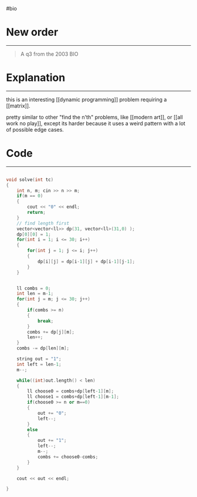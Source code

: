 #bio
# New order
---
> A q3 from the 2003 BIO


# Explanation
---
this is an interesting [[dynamic programming]] problem requiring a [[matrix]]. 

pretty similar to other "find the n'th" problems, like [[modern art]], or [[all work no play]], except its harder because it uses a weird pattern with a lot of possible edge cases.

# Code
---
```cpp

void solve(int tc)
{
	int n, m; cin >> n >> m;
	if(m == 0)
	{
		cout << "0" << endl;
		return;
	}
	// find length first
	vector<vector<ll>> dp(31, vector<ll>(31,0) );
	dp[0][0] = 1;
	for(int i = 1; i <= 30; i++)
	{
		for(int j = 1; j <= i; j++)
		{
			dp[i][j] = dp[i-1][j] + dp[i-1][j-1];
		}
	}


	ll combs = 0;
	int len = m-1;
	for(int j = m; j <= 30; j++)
	{
		if(combs >= n)
		{
			break;
		}
		combs += dp[j][m];
		len++;
	}
	combs -= dp[len][m];

	string out = "1";
	int left = len-1;
	m--;

	while((int)out.length() < len)
	{
		ll choose0 = combs+dp[left-1][m];
		ll choose1 = combs+dp[left-1][m-1];
		if(choose0 >= n or m==0)
		{
			out += "0";
			left--;
		}
		else
		{
			out += "1";
			left--;
			m--;
			combs += choose0-combs;
		}
	}

	cout << out << endl;

}


```